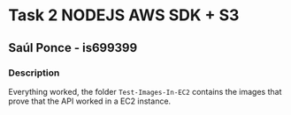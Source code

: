 # Task 2 NODEJS AWS SDK + S3
## Saúl Ponce - is699399
### Description
Everything worked, the folder `Test-Images-In-EC2` contains the images that prove that the API worked in a EC2 instance.